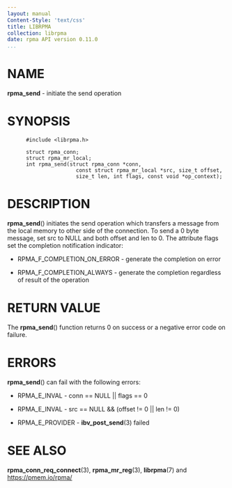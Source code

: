 ```yaml
---
layout: manual
Content-Style: 'text/css'
title: LIBRPMA
collection: librpma
date: rpma API version 0.11.0
...
```


[comment]: <> (SPDX-License-Identifier: BSD-3-Clause)
[comment]: <> (Copyright 2020, Intel Corporation)

NAME
====

**rpma\_send** - initiate the send operation

SYNOPSIS
========

          #include <librpma.h>

          struct rpma_conn;
          struct rpma_mr_local;
          int rpma_send(struct rpma_conn *conn,
                          const struct rpma_mr_local *src, size_t offset,
                          size_t len, int flags, const void *op_context);

DESCRIPTION
===========

**rpma\_send**() initiates the send operation which transfers a message
from the local memory to other side of the connection. To send a 0 byte
message, set src to NULL and both offset and len to 0. The attribute
flags set the completion notification indicator:

-   RPMA\_F\_COMPLETION\_ON\_ERROR - generate the completion on error

-   RPMA\_F\_COMPLETION\_ALWAYS - generate the completion regardless of
    result of the operation

RETURN VALUE
============

The **rpma\_send**() function returns 0 on success or a negative error
code on failure.

ERRORS
======

**rpma\_send**() can fail with the following errors:

-   RPMA\_E\_INVAL - conn == NULL \|\| flags == 0

-   RPMA\_E\_INVAL - src == NULL && (offset != 0 \|\| len != 0)

-   RPMA\_E\_PROVIDER - **ibv\_post\_send**(3) failed

SEE ALSO
========

**rpma\_conn\_req\_connect**(3), **rpma\_mr\_reg**(3), **librpma**(7)
and https://pmem.io/rpma/
